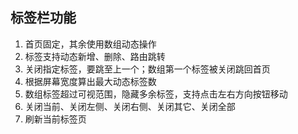 ## 标签栏功能

1. 首页固定，其余使用数组动态操作
2. 标签支持动态新增、删除、路由跳转
3. 关闭指定标签，要跳至上一个；数组第一个标签被关闭跳回首页
4. 根据屏幕宽度算出最大动态标签数
5. 数组标签超过可视范围，隐藏多余标签，支持点击左右方向按钮移动
6. 关闭当前、关闭左侧、关闭右侧、关闭其它、关闭全部
7. 刷新当前标签页